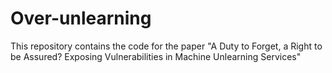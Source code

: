 # Over-unlearning
This repository contains the code for the paper "A Duty to Forget, a Right to be Assured? Exposing Vulnerabilities in Machine Unlearning Services"
